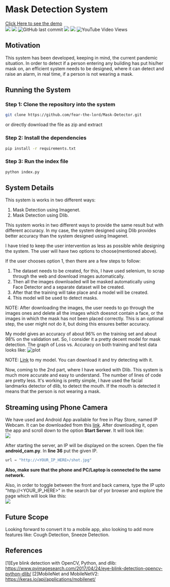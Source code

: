 # Mask Detection System

<a href = "https://youtu.be/_446ECp6_Q8">Click Here to see the demo</a> <br>
<img src="https://img.shields.io/github/repo-size/fear-the-lord/Mask-Detector"> <img src="https://img.shields.io/github/license/fear-the-lord/Mask-Detector"> <img alt="GitHub last commit" src="https://img.shields.io/github/last-commit/fear-the-lord/Mask-Detector"> <img src = "https://hitcounter.pythonanywhere.com/count/tag.svg?url=https://github.com/fear-the-lord/Mask-Detector"> <img src = "https://img.shields.io/badge/dependencies-up%20to%20date-brightgreen"> <img alt="YouTube Video Views" src="https://img.shields.io/youtube/views/_446ECp6_Q8?style=social">

## Motivation
This system has been developed, keeping in mind, the current pandemic situation. In order to detect if a person entering any building has put his/her mask on, 
an efficient system needs to be designed, where it can detect and raise an alarm, in real time, if a person is not wearing a mask. 

## Running the System

### Step 1: Clone the repository into the system
```bash
git clone https://github.com/fear-the-lord/Mask-Detector.git
```
or directly download the file as zip and extract

### Step 2: Install the dependencies
```bash
pip install -r requirements.txt
```

### Step 3: Run the index file
```bash
python index.py
```

## System Details
This system is works in two different ways: 
1. Mask Detection using Imagenet.
2. Mask Detection using Dlib. 

This system works in two different ways to provide the same result but with different accuracy. 
In my case, the system designed using Dlib provides better accuracy than the system designed using Imagenet. 

I have tried to keep the user intervention as less as possible while designing the system.
The user will have two options to choose(mentioned above). 

If the user chooses option 1, then there are a few steps to follow: 
1. The dataset needs to be created, for this, I have used selenium, to scrap through the web and download images automatically. 
2. Then all the images downloaded will be masked automatically using Face Detector and a separate dataset will be created. 
3. After that the training will take place and a model will be created. 
4. This model will be used to detect masks. 

NOTE: After downloading the images, the user needs to go through the images ones and delete all the images which doesnot contain a face, or the images in which 
the mask has not been placed correctly. This is an optional step, the user might not do it, but doing this ensures better accuracy. 

My model gives an accuracy of about 96% on the training set and about 98% on the validation set. So, I consider it a pretty decent model for mask detection. 
The graph of Loss vs. Accuracy on both training and test data looks like: 
![plot](https://user-images.githubusercontent.com/35571958/108630831-e9b30880-748c-11eb-93d6-3160882f8c21.png)

NOTE: <a href = "https://drive.google.com/file/d/1TFTb07JDoEd5H2hfXkamqiy47soL81or/view?usp=sharing">Link</a> to my model. You can download it and try detecting with it.

Now, coming to the 2nd part, where I have worked with Dlib. This system is much more accurate and easy to understand. 
The number of lines of code are pretty less. It's working is pretty simple, I have used the facial landmarks detector of dlib, 
to detect the mouth. If the mouth is detected it means that the person is not wearing a mask.

## Streaming using Phone Camera 
We have used and Android App available for free in Play Store, named IP Webcam. It can be downloaded from this <a href = "https://play.google.com/store/apps/details?id=com.pas.webcam&hl=en_IN">link</a>. After downloading it, open the app and scroll down to the option <b>Start Server</b>. It will look like: <br>
<img src = "https://user-images.githubusercontent.com/35571958/88623867-83673280-d0c3-11ea-9efd-63559024c0bd.jpg">

After starting the server, an IP will be displayed on the screen. Open the file <b>android_cam.py</b>. In <b>line 36</b> put the given IP. 
```python
url = "http://<YOUR_IP_HERE>/shot.jpg"
```
<b>Also, make sure that the phone and PC/Laptop is connected to the same network.</b>

Also, in order to toggle between the front and back camera, type the IP upto "http://<YOUR_IP_HERE>" in the search bar of yor browser and explore the page which will look like this: <br>
<img src = "https://user-images.githubusercontent.com/35571958/88626505-5f5a2000-d0c8-11ea-88f0-e1d4481eb9d9.png">

## Future Scope
Looking forward to convert it to a mobile app, also looking to add more features like: Cough Detection, Sneeze Detection. 

## References
[1]Eye blink detection with OpenCV, Python, and dlib: https://www.pyimagesearch.com/2017/04/24/eye-blink-detection-opencv-python-dlib/
[2]MobileNet and MobileNetV2: https://keras.io/api/applications/mobilenet/
